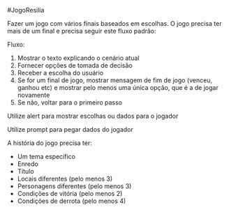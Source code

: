 #JogoResilia

Fazer um jogo com vários finais baseados em escolhas. O jogo precisa ter mais de um final e precisa seguir este fluxo padrão:

Fluxo:

1. Mostrar o texto explicando o cenário atual
2. Fornecer opções de tomada de decisão
3. Receber a escolha do usuário
4. Se for um final de jogo, mostrar mensagem de fim de jogo (venceu, ganhou etc) e mostrar pelo menos uma única opção, que é a de jogar novamente
5. Se não, voltar para o primeiro passo

Utilize alert para mostrar escolhas ou dados para o jogador

Utilize prompt para pegar dados do jogador

A história do jogo precisa ter:

- Um tema específico
- Enredo
- Título
- Locais diferentes (pelo menos 3)
- Personagens diferentes (pelo menos 3)
- Condições de vitória (pelo menos 2)
- Condições de derrota (pelo menos 4)
